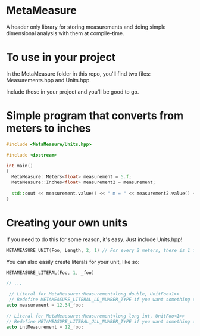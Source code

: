 # MetaMeasure
A header only library for storing measurements and doing simple dimensional analysis with them at compile-time.

# To use in your project
In the MetaMeasure folder in this repo, you'll find two files: Measurements.hpp and Units.hpp.

Include those in your project and you'll be good to go.

# Simple program that converts from meters to inches
```cpp
#include <MetaMeasure/Units.hpp>

#include <iostream>

int main()
{
  MetaMeasure::Meters<float> measurement = 5.f;
  MetaMeasure::Inches<float> measurement2 = measurement;
  
  std::cout << measurement.value() << " m = " << measurement2.value() << " in\n";
}
```

# Creating your own units
If you need to do this for some reason, it's easy. Just include Units.hpp!

```cpp
METAMEASURE_UNIT(Foo, Length, 2, 1) // For every 2 meters, there is 1 foo
```

You can also easily create literals for your unit, like so:
```cpp
METAMEASURE_LITERAL(Foo, 1, _foo)

// ...

 // Literal for MetaMeasure::Measurement<long double, UnitFoo<1>>
 // Redefine METAMEASURE_LITERAL_LD_NUMBER_TYPE if you want something other than long double
auto measurement = 12.34_foo;

// Literal for MetaMeaesure::Measurement<long long int, UnitFoo<1>>
// Redefine METAMEASURE_LITERAL_ULL_NUMBER_TYPE if you want something other than long long int
auto intMeasurement = 12_foo;
```
